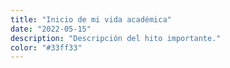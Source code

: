```yaml
---
title: "Inicio de mi vida académica"
date: "2022-05-15"
description: "Descripción del hito importante."
color: "#33ff33"
---
```

